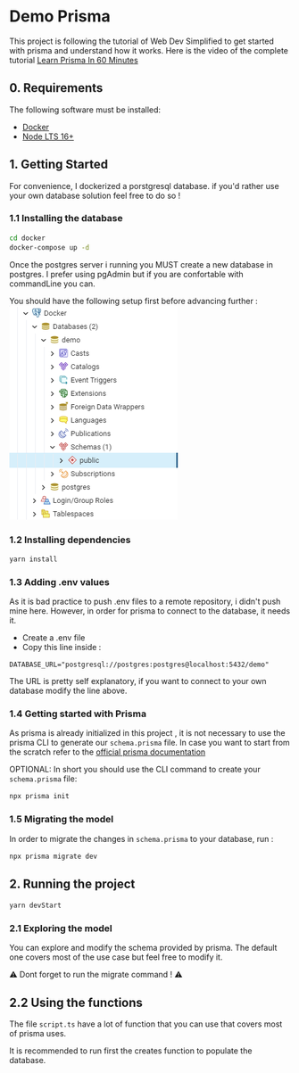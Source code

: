 # Demo Prisma

This project is following the tutorial of Web Dev Simplified to get started with prisma and understand how it works. Here is the video of the complete tutorial [Learn Prisma In 60 Minutes](https://www.youtube.com/watch?v=RebA5J-rlwg)

## 0. Requirements

The following software must be installed:

- [Docker](https://docs.docker.com/engine/install/)
- [Node LTS 16+](https://nodejs.org/en/download/)

## 1. Getting Started

For convenience, I dockerized a porstgresql database. if you'd rather use your own database solution feel free to do so !

### 1.1 Installing the database

```bash
cd docker
docker-compose up -d
```

Once the postgres server i running you MUST create a new database in postgres. I prefer using pgAdmin but if you are confortable with commandLine you can.

You should have the following setup first before advancing further :
![PostgresInit](READMEImages/postgresInit.png?raw=true)

### 1.2 Installing dependencies

```bash
yarn install
```

### 1.3 Adding .env values

As it is bad practice to push .env files to a remote repository, i didn't push mine here.
However, in order for prisma to connect to the database, it needs it.

- Create a .env file
- Copy this line inside :

```
DATABASE_URL="postgresql://postgres:postgres@localhost:5432/demo"
```

The URL is pretty self explanatory, if you want to connect to your own database modify the line above.

### 1.4 Getting started with Prisma

As prisma is already initialized in this project , it is not necessary to use the prisma CLI to generate our `schema.prisma` file. In case you want to start from the scratch refer to the [official prisma documentation](https://www.prisma.io/docs/)

OPTIONAL: In short you should use the CLI command to create your `schema.prisma` file:

```bash
npx prisma init
```

### 1.5 Migrating the model

In order to migrate the changes in `schema.prisma` to your database, run :

```bash
npx prisma migrate dev
```

## 2. Running the project

```bash
yarn devStart
```

### 2.1 Exploring the model

You can explore and modify the schema provided by prisma. The default one covers most of the use case but feel free to modify it.

:warning: Dont forget to run the migrate command ! :warning:

## 2.2 Using the functions

The file `script.ts` have a lot of function that you can use that covers most of prisma uses.

It is recommended to run first the creates function to populate the database.
